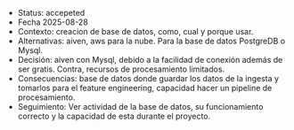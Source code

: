 - Status: accepeted
- Fecha 2025-08-28
- Contexto: creacion de base de datos, como, cual y porque usar.
- Alternativas: aiven, aws para la nube. Para la base de datos PostgreDB o Mysql.
- Decisión: aiven con Mysql, debido a la facilidad de conexión además de ser gratis. Contra, recursos de procesamiento limitados.
- Consecuencias: base de datos donde guardar los datos de la ingesta y tomarlos para el feature engineering, capacidad hacer un pipeline de procesamiento.
- Seguimiento: Ver actividad de la base de datos, su funcionamiento correcto y la capacidad de esta durante el proyecto.